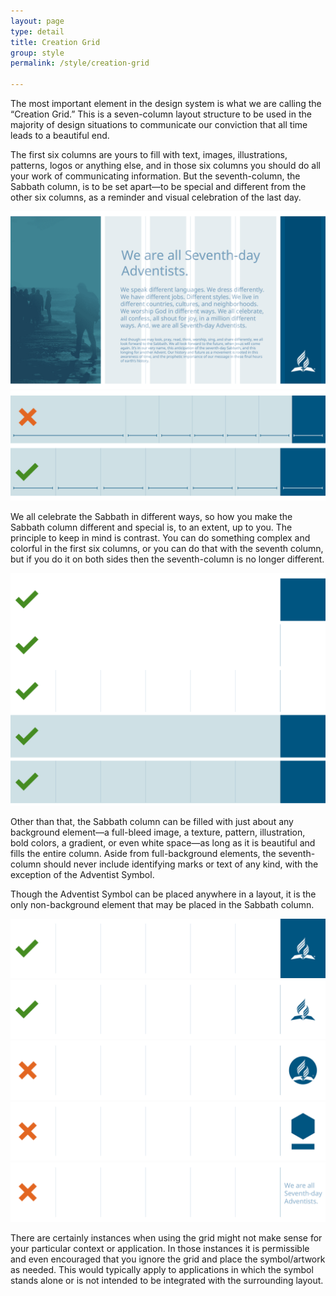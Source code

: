 ```yaml
---
layout: page
type: detail
title: Creation Grid
group: style
permalink: /style/creation-grid

---
```


The most important element in the design system is what we are calling the “Creation Grid.” This is a seven-column layout structure to be used in the majority of design situations to communicate our conviction that all time leads to a beautiful end.

The first six columns are yours to fill with text, images, illustrations, patterns, logos or anything else, and in those six columns you should do all your work of communicating information. But the seventh-column, the Sabbath column, is to be set apart—to be special and different from the other six columns, as a reminder and visual celebration of the last day.

![ ](/images/creation-grid/170512-Grid-LayoutOptions.gif)
![ ](/images/creation-grid/170512-Grid-DoDont6.png)

We all celebrate the Sabbath in different ways, so how you make the Sabbath column different and special is, to an extent, up to you. The principle to keep in mind is contrast. You can do something complex and colorful in the first six columns, or you can do that with the seventh column, but if you do it on both sides then the seventh-column is no longer different.

![ ](/images/creation-grid/170512-Grid-DoDont7.png)

Other than that, the Sabbath column can be filled with just about any background element—a full-bleed image, a texture, pattern, illustration, bold colors, a gradient, or even white space—as long as it is beautiful and fills the entire column. Aside from full-background elements, the seventh-column should never include identifying marks or text of any kind, with the exception of the Adventist Symbol.

Though the Adventist Symbol can be placed anywhere in a layout, it is the only non-background element that may be placed in the Sabbath column.

![ ](/images/creation-grid/170512-Grid-DoDont.png)
![ ](/images/creation-grid/170512-Grid-DoDont2.png)
![ ](/images/creation-grid/170512-Grid-DoDont3.png)
![ ](/images/creation-grid/170512-Grid-DoDont4.png)
![ ](/images/creation-grid/170512-Grid-DoDont5.png)

There are certainly instances when using the grid might not make sense for your particular context or application. In those instances it is permissible and even encouraged that you ignore the grid and place the symbol/artwork as needed. This would typically apply to applications in which the symbol stands alone or is not intended to be integrated with the surrounding layout.
